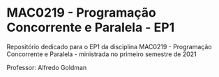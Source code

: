 # MAC0219 - Programação Concorrente e Paralela - EP1

Repositório dedicado para o EP1 da disciplina MAC0219 - Programação Concorrente e Paralela - ministrada no primeiro semestre de 2021

Professor: Alfredo Goldman

